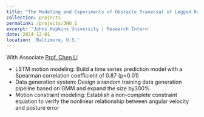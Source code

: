 ```yaml
---
title: "The Modeling and Experiments of Obstacle Traversal of Legged Robots "
collection: projects
permalink: /projects/JHU_1
excerpt: 'Johns Hopkins University | Research Intern'
date: 2024-12-01
location: 'Baltimore, U.S.'
---
```

With Associate [Prof. Chen Li](https://engineering.jhu.edu/faculty/chen-li/) 
* LSTM motion modeling: Build a time series prediction model with a Spearman correlation coefficient of 0.87 (p<0.01) 
* Data generation system: Design a random training data generation pipeline based on GMM and expand the size by300%. 
* Motion constraint modeling: Establish a non-complete constraint equation to verify the nonlinear relationship between angular velocity and posture error 
